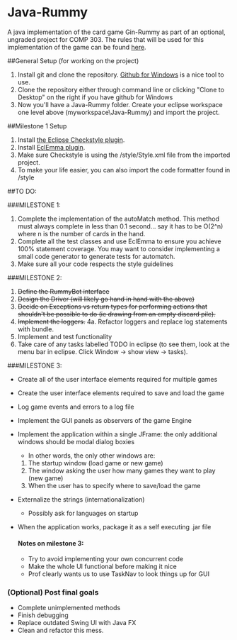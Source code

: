 Java-Rummy
==========

A java implementation of the card game Gin-Rummy as part of an optional, ungraded project for COMP 303.
The rules that will be used for this implementation of the game can be found [here](http://www.pagat.com/rummy/ginrummy.html).

##General Setup (for working on the project)

1. Install git and clone the repository. [Github for Windows](https://windows.github.com/) is a nice tool to use.
2. Clone the repository either through command line or clicking "Clone to Desktop" on the right if you have github for Windows
3. Now you'll have a Java-Rummy folder. Create your eclipse workspace one level above (myworkspace\Java-Rummy) and import the project.


##Milestone 1 Setup

1. Install [the Eclipse Checkstyle plugin](http://eclipse-cs.sourceforge.net/downloads.html).
2. Install [EclEmma plugin](http://eclemma.com/).
3. Make sure Checkstyle is using the /style/Style.xml file from the imported project.
4. To make your life easier, you can also import the code formatter found in /style

##TO DO:


###MILESTONE 1:
1. Complete the implementation of the autoMatch method. This method must always complete in less than 0.1 second... say it has to be O(2^n) where n is the number of cards in the hand.
2. Complete all the test classes and use EclEmma to ensure you achieve 100% statement coverage. You may want to consider implementing a small code generator to generate tests for automatch.
3. Make sure all your code respects the style guidelines

###MILESTONE 2:
1. ~~Define the RummyBot interface~~
2. ~~Design the Driver (will likely go hand in hand with the above)~~
3. ~~Decide on Exceptions vs return types for performing actions that shouldn't be possible to do (ie drawing from an empty discard pile).~~
4. ~~Implement the loggers.~~
   4a. Refactor loggers and replace log statements with bundle.
5. Implement and test functionality
6. Take care of any tasks labelled TODO in eclipse (to see them, look at the menu bar in eclipse. Click Window -> show view -> tasks).

###MILESTONE 3:
* Create all of the user interface elements required for multiple games
* Create the user interface elements required to save and load the game
* Log game events and errors to a log file
* Implement the GUI panels as observers of the game Engine
* Implement the application within a single JFrame: the only additional windows should be modal dialog boxies
  * In other words, the only other windows are:
   1. The startup window (load game or new game)
   2. The window asking the user how many games they want to play (new game)
   3. When the user has to specify where to save/load the game
* Externalize the strings (internationalization)
  * Possibly ask for languages on startup
* When the application works, package it as a self executing .jar file

  #### Notes on milestone 3:
  * Try to avoid implementing your own concurrent code
  * Make the whole UI functional before making it nice
  * Prof clearly wants us to use TaskNav to look things up for GUI


### (Optional) Post final goals
* Complete unimplemented methods
* Finish debugging
* Replace outdated Swing UI with Java FX
* Clean and refactor this mess.
